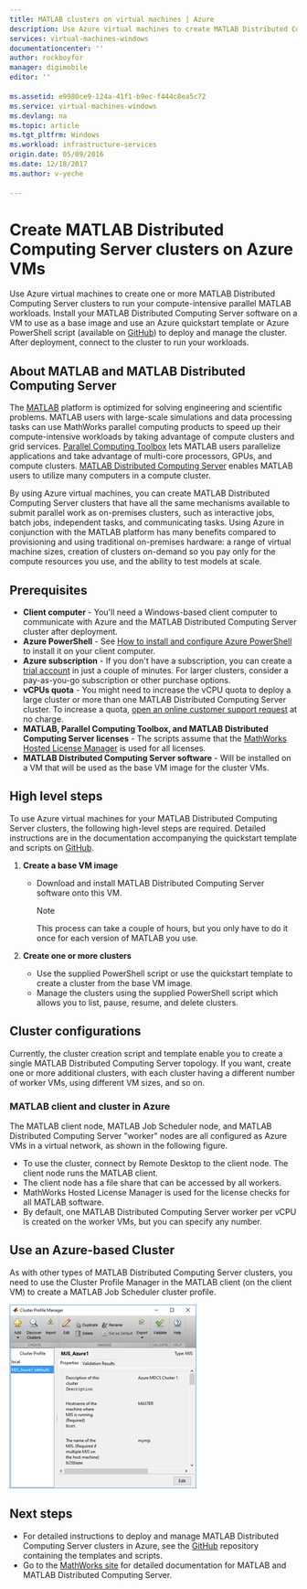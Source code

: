 ```yaml
---
title: MATLAB clusters on virtual machines | Azure
description: Use Azure virtual machines to create MATLAB Distributed Computing Server clusters to run your compute-intensive parallel MATLAB workloads
services: virtual-machines-windows
documentationcenter: ''
author: rockboyfor
manager: digimobile
editor: ''

ms.assetid: e9980ce9-124a-41f1-b9ec-f444c8ea5c72
ms.service: virtual-machines-windows
ms.devlang: na
ms.topic: article
ms.tgt_pltfrm: Windows
ms.workload: infrastructure-services
origin.date: 05/09/2016
ms.date: 12/18/2017
ms.author: v-yeche

---
```

# Create MATLAB Distributed Computing Server clusters on Azure VMs
Use Azure virtual machines to create one or more MATLAB Distributed Computing Server clusters to run your compute-intensive parallel MATLAB workloads. Install your MATLAB Distributed Computing Server software on a VM to use as a base image and use an Azure quickstart template or Azure PowerShell script (available on [GitHub](https://github.com/Azure/azure-quickstart-templates/tree/master/matlab-cluster)) to deploy and manage the cluster. After deployment, connect to the cluster to run your workloads.

## About MATLAB and MATLAB Distributed Computing Server
The [MATLAB](http://www.mathworks.com/products/matlab/) platform is optimized for solving engineering and scientific problems. MATLAB users with large-scale simulations and data processing tasks can use MathWorks parallel computing products to speed up their compute-intensive workloads by taking advantage of compute clusters and grid services. [Parallel Computing Toolbox](http://www.mathworks.com/products/parallel-computing/) lets MATLAB users parallelize applications and take advantage of multi-core processors, GPUs, and compute clusters. [MATLAB Distributed Computing Server](http://www.mathworks.com/products/distriben/) enables MATLAB users to utilize many computers in a compute cluster.

By using Azure virtual machines, you can create MATLAB Distributed Computing Server clusters that have all the same mechanisms available to submit parallel work as on-premises clusters, such as interactive jobs, batch jobs, independent tasks, and communicating tasks. Using Azure in conjunction with the MATLAB platform has many benefits compared to provisioning and using traditional on-premises hardware: a range of virtual machine sizes, creation of clusters on-demand so you pay only for the compute resources you use, and the ability to test models at scale.  

## Prerequisites
* **Client computer** - You'll need a Windows-based client computer to communicate with Azure and the MATLAB Distributed Computing Server cluster after deployment.
* **Azure PowerShell** - See [How to install and configure Azure PowerShell](https://docs.microsoft.com/powershell/azure/overview) to install it on your client computer.
* **Azure subscription** - If you don't have a subscription, you can create a [trial account](https://www.azure.cn/pricing/1rmb-trial/) in just a couple of minutes. For larger clusters, consider a pay-as-you-go subscription or other purchase options.
* **vCPUs quota** - You might need to increase the vCPU quota to deploy a large cluster or more than one MATLAB Distributed Computing Server cluster. To increase a quota, [open an online customer support request](https://azure.microsoft.com/blog2014/06/04/azure-limits-quotas-increase-requests/) at no charge.
* **MATLAB, Parallel Computing Toolbox, and MATLAB Distributed Computing Server licenses** - The scripts assume that the [MathWorks Hosted License Manager](http://www.mathworks.com/products/parallel-computing/mathworks-hosted-license-manager/) is used for all licenses.  
* **MATLAB Distributed Computing Server software** - Will be installed on a VM that will be used as the base VM image for the cluster VMs.

## High level steps
To use Azure virtual machines for your MATLAB Distributed Computing Server clusters, the following high-level steps are required. Detailed instructions are in the documentation accompanying the quickstart template and scripts on [GitHub](https://github.com/Azure/azure-quickstart-templates/tree/master/matlab-cluster).

1. **Create a base VM image**  

   * Download and install MATLAB Distributed Computing Server software onto this VM.

     > [!NOTE]
     > This process can take a couple of hours, but you only have to do it once for each version of MATLAB you use.   
     >
     >
2. **Create one or more clusters**  

   * Use the supplied PowerShell script or use the quickstart template to create a cluster from the base VM image.   
   * Manage the clusters using the supplied PowerShell script which allows you to list, pause, resume, and delete clusters.

## Cluster configurations
Currently, the cluster creation script and template enable you to create a single MATLAB Distributed Computing Server topology. If you want, create one or more additional clusters, with each cluster having a different number of worker VMs, using different VM sizes, and so on.

### MATLAB client and cluster in Azure
The MATLAB client node, MATLAB Job Scheduler node, and MATLAB Distributed Computing Server "worker" nodes are all configured as Azure VMs in a virtual network, as shown in the following figure.

* To use the cluster, connect by Remote Desktop to the client node. The client node runs the MATLAB client.
* The client node has a file share that can be accessed by all workers.
* MathWorks Hosted License Manager is used for the license checks for all MATLAB software.
* By default, one MATLAB Distributed Computing Server worker per vCPU is created on the worker VMs, but you can specify any number.

## Use an Azure-based Cluster
As with other types of MATLAB Distributed Computing Server clusters, you need to use the Cluster Profile Manager in the MATLAB client (on the client VM) to create a MATLAB Job Scheduler cluster profile.

![Cluster Profile Manager](./media/matlab-mdcs-cluster/cluster_profile_manager.png)

## Next steps
* For detailed instructions to deploy and manage MATLAB Distributed Computing Server clusters in Azure, see the [GitHub](https://github.com/Azure/azure-quickstart-templates/tree/master/matlab-cluster) repository containing the templates and scripts.
* Go to the [MathWorks site](http://www.mathworks.com/) for detailed documentation for MATLAB and MATLAB Distributed Computing Server.
<!-- Update_Description: wording update -->